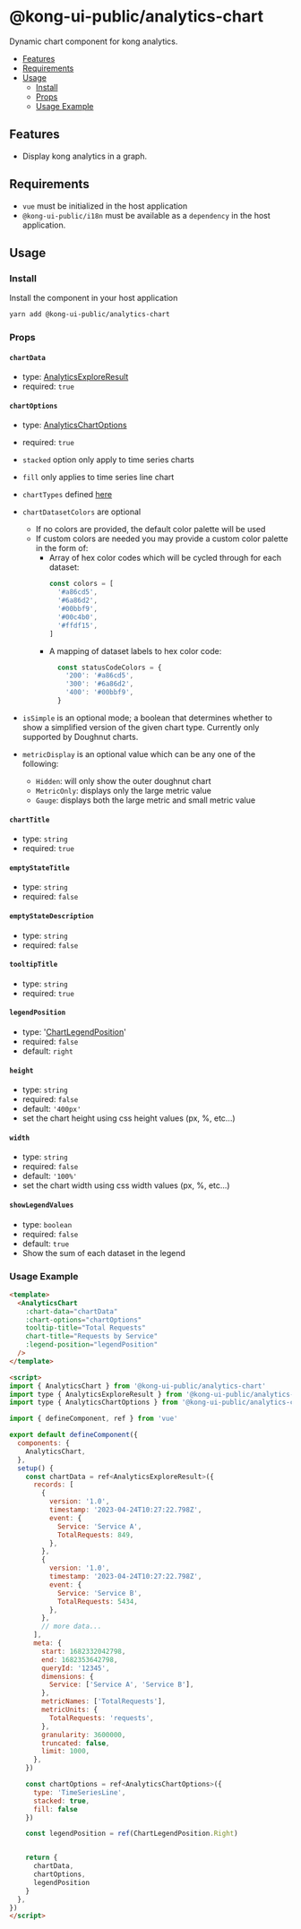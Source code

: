 # @kong-ui-public/analytics-chart

Dynamic chart component for kong analytics.

- [Features](#features)
- [Requirements](#requirements)
- [Usage](#usage)
  - [Install](#install)
  - [Props](#props)
  - [Usage Example](#usage-example)

## Features

- Display kong analytics in a graph.

## Requirements

- `vue` must be initialized in the host application
- `@kong-ui-public/i18n` must be available as a `dependency` in the host application.

## Usage

### Install

Install the component in your host application

```sh
yarn add @kong-ui-public/analytics-chart
```

### Props

#### `chartData`

- type: [AnalyticsExploreResult](https://github.com/Kong/public-ui-components/blob/main/packages/analytics/analytics-utilities/src/types/analytics-data.ts#L77)
- required: `true`

#### `chartOptions`

- type: [AnalyticsChartOptions](https://github.com/Kong/public-ui-components/blob/main/packages/analytics/analytics-chart/src/types/chart-data.ts)
- required: `true`
- `stacked` option only apply to time series charts
- `fill` only applies to time series line chart
- `chartTypes` defined [here](https://github.com/Kong/public-ui-components/blob/main/packages/analytics/analytics-utilities/src/types/chart-types.ts)
- `chartDatasetColors` are optional
  - If no colors are provided, the default color palette will be used
  - If custom colors are needed you may provide a custom color palette in the form of:
    - Array of hex color codes which will be cycled through for each dataset:
      ```ts
      const colors = [
        '#a86cd5',
        '#6a86d2',
        '#00bbf9',
        '#00c4b0',
        '#ffdf15',
      ]
      ```
    - A mapping of dataset labels to hex color code:
      ```ts
        const statusCodeColors = {
          '200': '#a86cd5',
          '300': '#6a86d2',
          '400': '#00bbf9',
        }
      ```
- `isSimple` is an optional mode; a boolean that determines whether to show a simplified version of the given chart type. Currently only supported by Doughnut charts.

- `metricDisplay` is an optional value which can be any one of the following:
  - `Hidden`: will only show the outer doughnut chart
  - `MetricOnly`: displays only the large metric value
  - `Gauge`: displays both the large metric and small metric value

#### `chartTitle`

- type: `string`
- required: `true`

#### `emptyStateTitle`

- type: `string`
- required: `false`

#### `emptyStateDescription`

- type: `string`
- required: `false`

#### `tooltipTitle`

- type: `string`
- required: `true`

#### `legendPosition`

- type: '[ChartLegendPosition](https://github.com/Kong/public-ui-components/blob/main/packages/analytics/analytics-chart/src/types/chart-legend-position.ts)'
- required: `false`
- default: `right`

#### `height`

- type: `string`
- required: `false`
- default: `'400px'`
- set the chart height using css height values (px, %, etc...)

#### `width`

- type: `string`
- required: `false`
- default: `'100%'`
- set the chart width using css width values (px, %, etc...)
#### `showLegendValues`

- type: `boolean`
- required: `false`
- default: `true`
- Show the sum of each dataset in the legend
### Usage Example

```html
<template>
  <AnalyticsChart
    :chart-data="chartData"
    :chart-options="chartOptions"
    tooltip-title="Total Requests"
    chart-title="Requests by Service"
    :legend-position="legendPosition"
  />
</template>

<script>
import { AnalyticsChart } from '@kong-ui-public/analytics-chart'
import type { AnalyticsExploreResult } from '@kong-ui-public/analytics-utilities'
import type { AnalyticsChartOptions } from '@kong-ui-public/analytics-chart'

import { defineComponent, ref } from 'vue'

export default defineComponent({
  components: {
    AnalyticsChart,
  },
  setup() {
    const chartData = ref<AnalyticsExploreResult>({
      records: [
        {
          version: '1.0',
          timestamp: '2023-04-24T10:27:22.798Z',
          event: {
            Service: 'Service A',
            TotalRequests: 849,
          },
        },
        {
          version: '1.0',
          timestamp: '2023-04-24T10:27:22.798Z',
          event: {
            Service: 'Service B',
            TotalRequests: 5434,
          },
        },
        // more data...
      ],
      meta: {
        start: 1682332042798,
        end: 1682353642798,
        queryId: '12345',
        dimensions: {
          Service: ['Service A', 'Service B'],
        },
        metricNames: ['TotalRequests'],
        metricUnits: {
          TotalRequests: 'requests',
        },
        granularity: 3600000,
        truncated: false,
        limit: 1000,
      },
    })

    const chartOptions = ref<AnalyticsChartOptions>({
      type: 'TimeSeriesLine',
      stacked: true,
      fill: false
    })

    const legendPosition = ref(ChartLegendPosition.Right)


    return {
      chartData,
      chartOptions,
      legendPosition
    }
  },
})
</script>
```